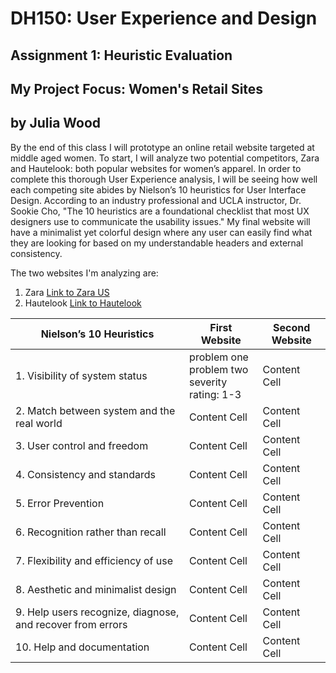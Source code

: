 # DH150: User Experience and Design
## Assignment 1: Heuristic Evaluation
## My Project Focus: Women's Retail Sites 
## by Julia Wood 

By the end of this class I will prototype an online retail website targeted at middle aged women. To start, I will analyze two potential competitors, Zara and Hautelook: both popular websites for women’s apparel. In order to complete this thorough User Experience analysis, I will be seeing how well each competing site abides by Nielson’s 10 heuristics for User Interface Design. According to an industry professional and UCLA instructor, Dr. Sookie Cho, "The 10 heuristics are a foundational checklist that most UX designers use to communicate the usability issues." My final website will have a minimalist yet colorful design where any user can easily find what they are looking for based on my understandable headers and external consistency. 

The two websites I'm analyzing are: 
1. Zara [Link to Zara US](https://www.zara.com/us/)
2. Hautelook [Link to Hautelook](https://www.hautelook.com/)

| Nielson’s 10 Heuristics  | First Website | Second Website  | 
| ------------- | ------------- | ------------- |
| 1. Visibility of system status  | problem one <br/> problem two <br/> severity rating: 1-3 | Content Cell  | 
| 2. Match between system and the real world  | Content Cell  | Content Cell  | 
| 3. User control and freedom | Content Cell  | Content Cell  | 
| 4. Consistency and standards | Content Cell  | Content Cell  | 
| 5. Error Prevention  | Content Cell  | Content Cell  | 
| 6. Recognition rather than recall | Content Cell  | Content Cell  | 
| 7. Flexibility and efficiency of use  | Content Cell  | Content Cell  | 
| 8. Aesthetic and minimalist design | Content Cell  | Content Cell  | 
| 9. Help users recognize, diagnose, and recover from errors | Content Cell  | Content Cell  | 
| 10. Help and documentation | Content Cell  | Content Cell  | 
